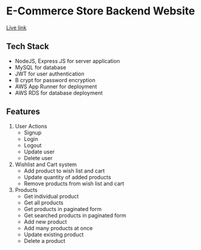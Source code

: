 # E-Commerce Store Backend Website

[Live link](https://4ubx2d4dvm.ap-southeast-1.awsapprunner.com/)

## Tech Stack

- NodeJS, Express JS for server application
- MySQL for database
- JWT for user authentication
- B crypt for password encryption
- AWS App Runner for deployment
- AWS RDS for database deployment

## Features

1. User Actions
    - Signup
    - Login
    - Logout
    - Update user
    - Delete user
2. Wishlist and Cart system
    - Add product to wish list and cart
    - Update quantity of added products
    - Remove products from wish list and cart
3. Products
    - Get individual product
    - Get all products
    - Get products in paginated form
    - Get searched products in paginated form
    - Add new product
    - Add many products at once
    - Update existing product
    - Delete a product

